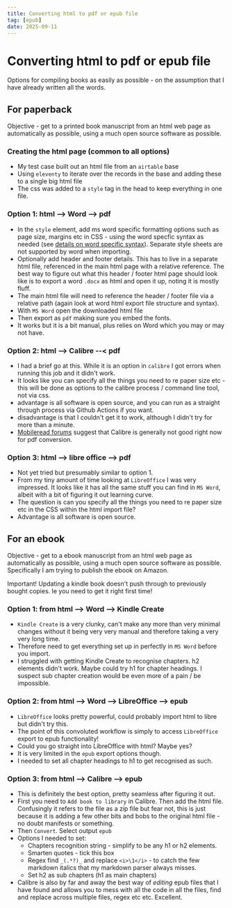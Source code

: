 ```yaml
---
title: Converting html to pdf or epub file
tag: [epub]
date: 2025-09-11
---
```

# Converting html to pdf or epub file

Options for compiling books as easily as possible - on the assumption that I have already written all the words.

## For paperback

Objective - get to a printed book manuscript from an html web page as automatically as possible, using a much open source software as possible.

### Creating the html page (common to all options)

- My test case built out an html file from an `airtable` base
- Using `eleventy` to iterate over the records in the base and adding these to a single big html file
- The css was added to a `style` tag in the head to keep everything in one file.

### Option 1: html --> Word --> pdf

- In the `style` element, add ms word specific formatting options such as page size, margins etc in CSS - using the word specfic syntax as needed (see [details on word specific syntax]()). Separate style sheets are not supported by word when importing.
- Optionally add header and footer details. This has to live in a separate html file, referenced in the main html page with a relative reference. The best way to figure out what this header / footer html page should look like is to export a word `.docx` as html and open it up, noting it is mostly fluff.
- The main html file will need to reference the header / footer file via a relative path (again look at word html export file structure and syntax).
- With `MS Word` open the downloaded html file
- Then export as `pdf` making sure you embed the fonts.
- It works but it is a bit manual, plus relies on Word which you may or may not have.

### Option 2: html --> Calibre --< pdf

- I had a brief go at this. While it is an option in `calibre` I got errors when running this job and it didn't work. 
- It looks like you can specify all the things you need to re paper size etc - this will be done as options to the calibre process / command line tool, not via css.
- advantage is all software is open source, and you can run as a straight through process via Github Actions if you want.
- disadvantage is that I couldn't get it to work, although I didn't try for more than a minute.
- [Mobileread forums]() suggest that Calibre is generally not good right now for pdf conversion.

### Option 3: html --> libre office --> pdf

- Not yet tried but presumably similar to option 1.
- From my tiny amount of time looking at `LibreOffice` I was very impressed. It looks like it has all the same stuff you can find in `MS Word`, albeit with a bit of figuring it out learning curve. 
- The question is can you specify all the things you need to re paper size etc in the CSS within the html import file?
- Advantage is all software is open source.

## For an ebook

Objective - get to a ebook manuscript from an html web page as automatically as possible, using a much open source software as possible. Specifically I am trying to publish the ebook on Amazon.

Important! 
Updating a kindle book doesn't push through to previously bought copies. Ie you need to get it right first time!

### Option 1: from html --> Word --> Kindle Create

- `Kindle Create` is a very clunky, can't make any more than very minimal changes without it being very very manual and therefore taking a very very long time.
- Therefore need to get everything set up in perfectly in `MS Word` before you import.
- I struggled with getting Kindle Create to recognise chapters. h2 elements didn't work. Maybe could try h1 for chapter headings. I suspect sub chapter creation would be even more of a pain / be impossible.

### Option 2: from html --> Word --> LibreOffice --> epub

- `LibreOffice` looks pretty powerful, could probably import html to libre but didn't try this.
- The point of this convoluted workflow is simply to access `LibreOffice` export to epub functionality! 
- Could you go straight into LibreOffice with html? Maybe yes?
- It is very limited in the `epub` export options though.
- I needed to set all chapter headings to h1 to get recognised as such.

### Option 3: from html --> Calibre --> epub

- This is definitely the best option, pretty seamless after figuring it out.
- First you need to `Add book to library` in Calibre. Then add the html file. Confusingly it refers to the file as a zip file but fear not, this is just because it is adding a few other bits and bobs to the original html file - no doubt manifests or something.
- Then `Convert`. Select output `epub`
- Options I needed to set:
  - Chapters recognition string - simplify to be any h1 or h2 elements.
  - Smarten quotes - tick this box
  - Regex find `_(.*?)_` and replace `<i>\1</i>` - to catch the few markdown italics that my markdown parser always misses.
  - Set h2 as sub chapters (h1 as main chapters)
- Calibre is also by far and away the best way of _editing_ epub files that I have found and allows you to mess with all the code in all the files, find and replace across multiple files, regex etc etc. Excellent.